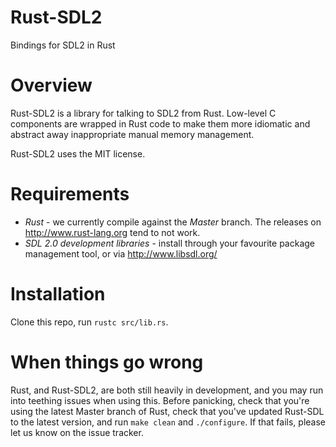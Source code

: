 # Rust-SDL2
Bindings for SDL2 in Rust

# Overview

Rust-SDL2 is a library for talking to SDL2 from Rust. Low-level C components are wrapped in Rust code to make them more idiomatic and abstract away inappropriate manual memory management.

Rust-SDL2 uses the MIT license.

# Requirements

* *Rust* - we currently compile against the *Master* branch. The releases on http://www.rust-lang.org tend to not work.
* *SDL 2.0 development libraries* - install through your favourite package management tool, or via http://www.libsdl.org/

# Installation

Clone this repo, run `rustc src/lib.rs`.

# When things go wrong
Rust, and Rust-SDL2, are both still heavily in development, and you may run into teething issues when using this. Before panicking, check that you're using the latest Master branch of Rust, check that you've updated Rust-SDL to the latest version, and run `make clean` and `./configure`. If that fails, please let us know on the issue tracker.
